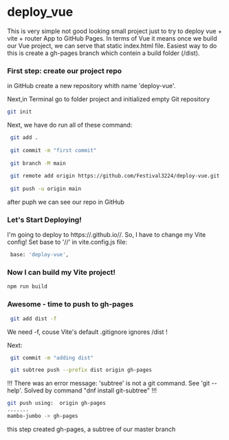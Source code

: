 # deploy_vue

This is very simple not good looking small project just to try to deploy vue + vite + router App to GitHub Pages.
In terms of Vue it means once we build our Vue project, we can serve that static index.html file. Easiest way to do this is create a gh-pages branch which contein a build folder (/dist).

### First step: create our project repo

in GitHub create a new repository whith name 'deploy-vue'.


Next,in Terminal go to folder project and initialized empty Git repository
 ```sh
 git init
```
Next, we have do run all of these command:

```sh
 git add .
 
 git commit -m "first commit"
 
 git branch -M main
 
 git remote add origin https://github.com/Festival3224/deploy-vue.git
 
 git push -u origin main
```

 after puph we can see our repo in GitHub

 ### Let's Start Deploying!

I'm going to deploy to https://<USERNAME>.github.io/<REPO>/. So, I have to change my Vite config! Set base to '/<REPO>/' in vite.config.js file:

```sh
 base: 'deploy-vue',
```
### Now I can build my Vite project!

```sh
npm run build
```

### Awesome - time to push to gh-pages
```sh
 git add dist -f
```
 We need -f, couse Vite's default .gitignore ignores /dist !
 
Next:
```sh
 git commit -m "adding dist"

 git subtree push --prefix dist origin gh-pages
```
 
!!! There was an error message: 'subtree' is not a git command. See 'git --help'.
Solved by command "dnf install git-subtree" !!!

```sh
git push using:  origin gh-pages
.......
mambo-jumbo -> gh-pages
```

this step created gh-pages, a subtree of our master branch
 
 
 
